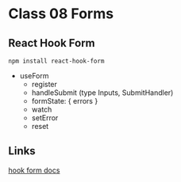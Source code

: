 # Class 08 Forms

## React Hook Form

```shell
npm install react-hook-form
```

- useForm
  - register
  - handleSubmit (type Inputs, SubmitHandler)
  - formState: { errors }
  - watch
  - setError
  - reset

## Links

[hook form docs](https://www.react-hook-form.com/)
